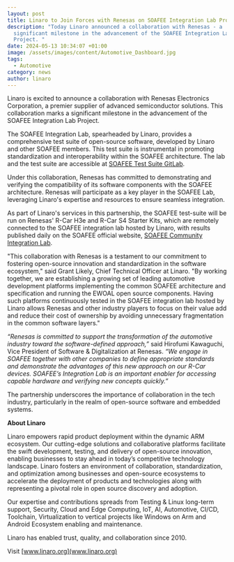 ```yaml
---
layout: post
title: Linaro to Join Forces with Renesas on SOAFEE Integration Lab Project
description: "Today Linaro announced a collaboration with Renesas - a
  significant milestone in the advancement of the SOAFEE Integration Lab
  Project. "
date: 2024-05-13 10:34:07 +01:00
image: /assets/images/content/Automotive_Dashboard.jpg
tags:
  - Automotive
category: news
author: linaro
---
```

Linaro is excited to announce a collaboration with Renesas Electronics Corporation, a premier supplier of advanced semiconductor solutions. This collaboration marks a significant milestone in the advancement of the SOAFEE Integration Lab Project.

The SOAFEE Integration Lab, spearheaded by Linaro, provides a comprehensive test suite of open-source software, developed by Linaro and other SOAFEE members. This test suite is instrumental in promoting standardization and interoperability within the SOAFEE architecture. The lab and the test suite are accessible at [SOAFEE Test Suite GitLab](https://gitlab.com/soafee/soafee-test-suite).

Under this collaboration, Renesas has committed to demonstrating and verifying the compatibility of its software components with the SOAFEE architecture. Renesas will participate as a key player in the SOAFEE Lab, leveraging Linaro's expertise and resources to ensure seamless integration.

As part of Linaro's services in this partnership, the SOAFEE test-suite will be run on Renesas' R-Car H3e and R-Car S4 Starter Kits, which are remotely connected to the SOAFEE integration lab hosted by Linaro, with results published daily on the SOAFEE official website, [SOAFEE Community Integration Lab](https://www.soafee.io/community/integration-lab).

"This collaboration with Renesas is a testament to our commitment to fostering open-source innovation and standardization in the software ecosystem," said Grant Likely, Chief Technical Officer at Linaro. "By working together, we are establishing a growing set of leading automotive development platforms implementing the common SOAFEE architecture and specification and running the EWOAL open source components. Having such platforms continuously tested in the SOAFEE integration lab hosted by Linaro allows Renesas and other industry players to focus on their value add and reduce their cost of ownership by avoiding unnecessary fragmentation in the common software layers."

*“Renesas is committed to support the transformation of the automotive industry toward the software-defined approach,”* said Hirofumi Kawaguchi, Vice President of Software & Digitalization at Renesas.
*“We engage in SOAFEE together with other companies to define appropriate standards and demonstrate the advantages of this new approach on our R-Car devices. SOAFEE’s Integration Lab is an important enabler for accessing capable hardware and verifying new concepts quickly.”*

The partnership underscores the importance of collaboration in the tech industry, particularly in the realm of open-source software and embedded systems.

**About Linaro**

Linaro empowers rapid product deployment within the dynamic ARM ecosystem. Our cutting-edge solutions and collaborative platforms facilitate the swift development, testing, and delivery of open-source innovation, enabling businesses to stay ahead in today’s competitive technology landscape.
Linaro fosters an environment of collaboration, standardization, and optimization among businesses and open-source ecosystems to accelerate the deployment of products and technologies along with representing a pivotal role in open source discovery and adoption.

Our expertise and contributions spreads from Testing & Linux long-term support, Security, Cloud and Edge Computing, IoT, AI, Automotive, CI/CD, Toolchain, Virtualization to vertical projects like Windows on Arm and Android Ecosystem enabling and maintenance.

Linaro has enabled trust, quality, and collaboration since 2010.

Visit [www.linaro.org](www.linaro.org)